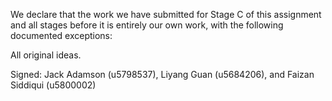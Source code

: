 We declare that the work we have submitted for Stage C of this assignment and all stages before it is entirely our own work, with the following documented exceptions:

All original ideas.

Signed: Jack Adamson (u5798537), Liyang Guan (u5684206), and Faizan Siddiqui (u5800002)
